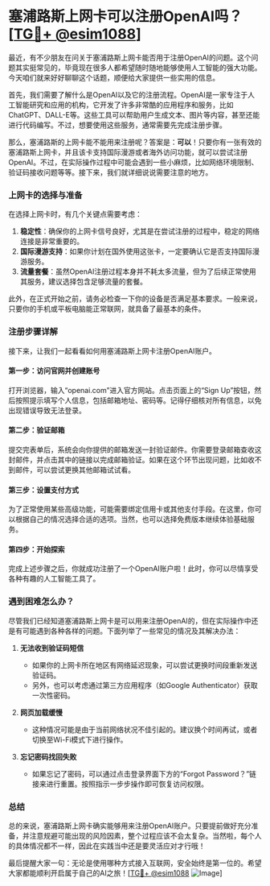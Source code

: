 # 塞浦路斯上网卡可以注册OpenAI吗？[[TG💪+ @esim1088](https://t.me/s/esim1088)]

最近，有不少朋友在问关于塞浦路斯上网卡能否用于注册OpenAI的问题。这个问题其实挺常见的，毕竟现在很多人都希望随时随地能够使用人工智能的强大功能。今天咱们就来好好聊聊这个话题，顺便给大家提供一些实用的信息。

首先，我们需要了解什么是OpenAI以及它的注册流程。OpenAI是一家专注于人工智能研究和应用的机构，它开发了许多非常酷的应用程序和服务，比如ChatGPT、DALL-E等。这些工具可以帮助用户生成文本、图片等内容，甚至还能进行代码编写。不过，想要使用这些服务，通常需要先完成注册步骤。

那么，塞浦路斯的上网卡能不能用来注册呢？答案是：**可以**！只要你有一张有效的塞浦路斯上网卡，并且该卡支持国际漫游或者海外访问功能，就可以尝试注册OpenAI。不过，在实际操作过程中可能会遇到一些小麻烦，比如网络环境限制、验证码接收问题等等。接下来，我们就详细说说需要注意的地方。

### 上网卡的选择与准备

在选择上网卡时，有几个关键点需要考虑：

1. **稳定性**：确保你的上网卡信号良好，尤其是在尝试注册的过程中，稳定的网络连接是非常重要的。
2. **国际漫游支持**：如果你计划在国外使用这张卡，一定要确认它是否支持国际漫游服务。
3. **流量套餐**：虽然OpenAI注册过程本身并不耗太多流量，但为了后续正常使用其服务，建议选择包含足够流量的套餐。

此外，在正式开始之前，请务必检查一下你的设备是否满足基本要求。一般来说，只要你的手机或平板电脑能正常联网，就具备了最基本的条件。

### 注册步骤详解

接下来，让我们一起看看如何用塞浦路斯上网卡注册OpenAI账户。

#### 第一步：访问官网并创建账号
打开浏览器，输入“openai.com”进入官方网站。点击页面上的“Sign Up”按钮，然后按照提示填写个人信息，包括邮箱地址、密码等。记得仔细核对所有信息，以免出现错误导致无法登录。

#### 第二步：验证邮箱
提交完表单后，系统会向你提供的邮箱发送一封验证邮件。你需要登录邮箱查收这封邮件，并点击其中的链接以完成邮箱验证。如果在这个环节出现问题，比如收不到邮件，可以尝试更换其他邮箱试试看。

#### 第三步：设置支付方式
为了正常使用某些高级功能，可能需要绑定信用卡或其他支付手段。在这里，你可以根据自己的情况选择合适的选项。当然，也可以选择免费版本继续体验基础服务。

#### 第四步：开始探索
完成上述步骤之后，你就成功注册了一个OpenAI账户啦！此时，你可以尽情享受各种有趣的人工智能工具了。

### 遇到困难怎么办？

尽管我们已经知道塞浦路斯上网卡是可以用来注册OpenAI的，但在实际操作中还是有可能遇到各种各样的问题。下面列举了一些常见的情况及其解决办法：

1. **无法收到验证码短信**
   - 如果你的上网卡所在地区有网络延迟现象，可以尝试更换时间段重新发送验证码。
   - 另外，也可以考虑通过第三方应用程序（如Google Authenticator）获取一次性密码。

2. **网页加载缓慢**
   - 这种情况可能是由于当前网络状况不佳引起的。建议换个时间再试，或者切换至Wi-Fi模式下进行操作。

3. **忘记密码找回失败**
   - 如果忘记了密码，可以通过点击登录界面下方的“Forgot Password？”链接来进行重置。按照指示一步步操作即可恢复访问权限。

### 总结

总的来说，塞浦路斯上网卡确实能够用来注册OpenAI账户。只要提前做好充分准备，并注意规避可能出现的风险因素，整个过程应该不会太复杂。当然啦，每个人的具体情况都不一样，因此在实践当中还是要灵活应对才行哦！

最后提醒大家一句：无论是使用哪种方式接入互联网，安全始终是第一位的。希望大家都能顺利开启属于自己的AI之旅！[[TG💪+ @esim1088](https://t.me/s/esim1088) ![Image](https://i.postimg.cc/4NQfJmqS/Snipaste-2025-05-13-00-14-12.png)]